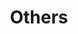 ---
layout: page
title:  Others
nav: true
dropdown: true
order : 9
children: 
    - title: 🗂️ side-paper
      permalink: /side_papers/  
    - title: 📚 book (korean)
      permalink: /book/  
    - title: side-articles
      permalink: /side_articles/  
    
---